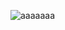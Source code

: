 ![aaaaaaa](https://user-images.githubusercontent.com/62353660/151690807-e4be8352-3bd3-4356-8580-3a73df3c1854.gif)
